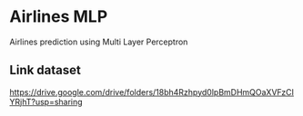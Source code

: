 # Airlines MLP

Airlines prediction using Multi Layer Perceptron
## Link dataset
https://drive.google.com/drive/folders/18bh4Rzhpyd0lpBmDHmQOaXVFzCIYRjhT?usp=sharing
